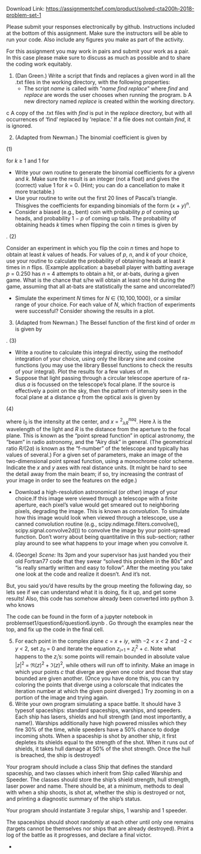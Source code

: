 Download Link: https://assignmentchef.com/product/solved-cta200h-2018-problem-set-1
<br>






Please submit your responses electronically by github. Instructions included at the bottom of this assignment. Make sure the instructors will be able to run your code. Also include any figures you make as part of the activity.

For this assignment you may work in pairs and submit your work as a pair. In this case please make sure to discuss as much as possible and to share the coding work equitably.

<ol>

 <li>(Dan Green.) Write a script that finds and replaces a given word in all the .txt files in the working directory, with the following properties:

  <ul>

   <li>The script <em>name </em>is called with “<em>name find replace</em>” where <em>find </em>and <em>replace </em>are words the user chooses when running the program. b A new directory named <em>replace </em>is created within the working directory.</li>

  </ul></li>

</ol>

c A copy of the .txt files with <em>find </em>is put in the <em>replace </em>directory, but with all occurrences of ’find’ replaced by ’replace.’ If a file does not contain <em>find</em>, it is ignored.

<ol start="2">

 <li>(Adapted from Newman.) The binomial coefficient is given by</li>

</ol>

(1)

for <em>k </em>≥ 1 and 1 for

<ul>

 <li>Write your own routine to generate the binomial coefficients for a given<em>n </em>and <em>k</em>. Make sure the result is an integer (not a float) and gives the (correct) value 1 for <em>k </em>= 0. (Hint; you can do a cancellation to make it more tractable.)</li>

 <li>Use your routine to write out the first 20 lines of Pascal’s triangle. Thisgives the coefficients for expanding binomials of the form (<em>x </em>+ <em>y</em>)<em><sup>n</sup></em>.</li>

 <li>Consider a biased (e.g., bent) coin with probability <em>p </em>of coming up heads, and probability 1 − <em>p </em>of coming up tails. The probability of obtaining heads <em>k </em>times when flipping the coin <em>n </em>times is given by</li>

</ul>

<em>.                                                     </em>(2)

Consider an experiment in which you flip the coin <em>n </em>times and hope to obtain at least <em>k </em>values of heads. For values of <em>p</em>, <em>n</em>, and <em>k </em>of your choice, use your routine to calculate the probability of obtaining heads at least <em>k </em>times in <em>n </em>flips. (Example application: a baseball player with batting average <em>p </em>= 0<em>.</em>250 has <em>n </em>= 4 attempts to obtain a hit, or at-bats, during a given game. What is the chance that s/he will obtain at least one hit during the game, assuming that all at-bats are statistically the same and uncorrelated?)

<ul>

 <li>Simulate the experiment <em>N </em>times for <em>N </em>∈ {10<em>,</em>100<em>,</em>1000}, or a similar range of your choice. For each value of <em>N</em>, which fraction of experiments were successful? Consider showing the results in a plot.</li>

</ul>

<ol start="3">

 <li>(Adapted from Newman.) The Bessel function of the first kind of order <em>m </em>is given by</li>

</ol>

<em>.                                    </em>(3)

<ul>

 <li>Write a routine to calculate this integral directly, using the methodof integration of your choice, using only the library sine and cosine functions (you may use the library Bessel functions to check the results of your integral). Plot the results for a few values of <em>m</em>.</li>

 <li>Suppose that light passing through a circular telescope aperture of ra-dius <em>a </em>is focussed on the telescope’s focal plane. If the source is effectively a point on the sky, then the pattern of intensity seen in the focal plane at a distance <em>q </em>from the optical axis is given by</li>

</ul>

(4)

where <em>I</em><sub>0 </sub>is the intensity at the center, and <em>x </em>= <sup>2</sup><em><sub>λR</sub><sup>πaq</sup></em>. Here <em>λ </em>is the wavelength of the light and <em>R </em>is the distance from the aperture to the focal plane. This is known as the “point spread function” in optical astronomy, the “beam” in radio astronomy, and the “Airy disk” in general. (The geometrical ratio <em>R/</em>(2<em>a</em>) is known as the “f-number” of the telescope and typically has values of several.) For a given set of parameters, make an image of the two-dimensional point spread function, using a monochrome color scheme. Indicate the <em>x </em>and <em>y </em>axes with real distance units. (It might be hard to see the detail away from the main beam; if so, try increasing the contrast of your image in order to see the features on the edge.)

<ul>

 <li>Download a high-resolution astronomical (or other) image of your choice.If this image were viewed through a telescope with a finite aperture, each pixel’s value would get smeared out to neighboring pixels, degrading the image. This is known as <em>convolution</em>. To simulate how this image would look when viewed through a telescope, use a canned convolution routine (e.g., scipy.ndimage.filters.convolve(), scipy.signal.convolve2d()) to convolve the image by your point-spread function. Don’t worry about being quantitative in this sub-section; rather play around to see what happens to your image when you convolve it.</li>

</ul>

<ol start="4">

 <li>(George) <em>Scene: </em>Its 3pm and your supervisor has just handed you their old Fortran77 code that they swear “solved this problem in the 80s” and “is really smartly written and easy to follow”. After the meeting you take one look at the code and realize it doesn’t. And it’s not.</li>

</ol>

But, you said you’d have results by the group meeting the following day, so lets see if we can understand what it is doing, fix it up, and get some results! Also, this code has somehow already been converted into python 3. who knows

The code can be found in the form of a jupyter notebook in problemset1/question6/question6.ipynb . Go through the examples near the top, and fix up the code in the final cell.

<ol start="5">

 <li>For each point in the complex plane <em>c </em>= <em>x </em>+ <em>iy</em>, with −2 <em>&lt; x &lt; </em>2 and −2 <em>&lt; y &lt; </em>2, set <em>z</em><sub>0 </sub>= 0 and iterate the equation <em>z<sub>i</sub></em><sub>+1 </sub>= <em>z<sub>i</sub></em><sup>2 </sup>+ <em>c</em>. Note what happens to the <em>z<sub>i</sub></em>’s: some points will remain bounded in absolute value |<em>z</em>|<sup>2 </sup>= ℜ(<em>z</em>)<sup>2 </sup>+ ℑ(<em>z</em>)<sup>2</sup>, while others will run off to infinity. Make an image in which your points <em>c </em>that diverge are given one color and those that stay bounded are given another. (Once you have done this, you can try coloring the points that diverge using a colorscale that indicates the iteration number at which the given point diverged.) Try zooming in on a portion of the image and trying again.</li>

 <li>Write your own program simulating a space battle. It should have 3 typesof spaceships: standard spaceships, warships, and speeders. Each ship has lasers, shields and hull strength (and most importantly, a name!). Warships additionally have high powered missiles which they fire 30% of the time, while speeders have a 50% chance to dodge incoming shots. When a spaceship is shot by another ship, it first depletes its shields equal to the strength of the shot. When it runs out of shields, it takes hull damage at 50% of the shot strength. Once the hull is breached, the ship is destroyed!</li>

</ol>

Your program should include a class Ship that defines the standard spaceship, and two classes which inherit from Ship called Warship and Speeder. The classes should store the ship’s shield strength, hull strength, laser power and name. There should be, at a minimum, methods to deal with when a ship shoots, is shot at, whether the ship is destroyed or not, and printing a diagnostic summary of the ship’s status.

Your program should instantiate 3 regular ships, 1 warship and 1 speeder.

The spaceships should shoot randomly at each other until only one remains (targets cannot be themselves nor ships that are already destroyed). Print a log of the battle as it progresses, and declare a final victor.

<ul>

 <li></li>

</ul>